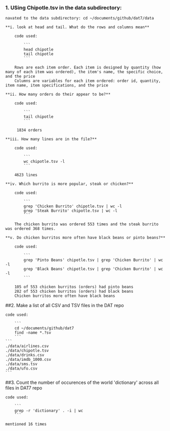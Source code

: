 
### 1. USing Chipotle.tsv in the data subdirectory:

	navated to the data subdirectory: cd ~/documents/github/dat7/data
	
	**i. look at head and tail. What do the rows and columns mean**
		
		code used:
			
			```
			head chipotle
			tail chipotle
			```

		Rows are each item order. Each item is designed by quantity (how many of each item was ordered), the item's name, the specific choice, and the price
		Columns are variables for each item ordered: order id, quantity, item name, item specifications, and the price

	**ii. How many orders do their appear to be?**
		
		code used: 
			
			```
			tail chipotle
			```

		 1834 orders

	**iii. How many lines are in the file?**

		code used:
	
			```
			wc chipotle.tsv -l
			```

		4623 lines

	**iv. Which burrito is more popular, steak or chicken?**
		
		code used:

			```
			grep 'Chicken Burrito' chipotle.tsv | wc -l
			grep 'Steak Burrito' chipotle.tsv | wc -l
			```

		The chicken burrito was ordered 553 times and the steak burrito was ordered 368 times. 

	**v. Do chicken burritos more often have black beans or pinto beans?**

		code used:

			```
			grep 'Pinto Beans' chipotle.tsv | grep 'Chicken Burrito' | wc -l
			grep 'Black Beans' chipotle.tsv | grep 'Chicken Burrito' | wc -l
			```

		105 of 553 chicken burritos (orders) had pinto beans
		282 of 553 chicken burritos (orders) had black beans
		Chicken burritos more often have black beans
##2. Make a list of all CSV and TSV files in the DAT repo
	
	code used:
		
		```
		cd ~/documents/github/dat7
		find -name *.?sv
		```
	```
	./data/airlines.csv
	./data/chipotle.tsv
	./data/drinks.csv
	./data/imdb_1000.csv
	./data/sms.tsv
	./data/ufo.csv
	```
##3. Count the number of occurences of the world 'dictionary' across all files in DAT7 repo

	code used: 

		```
		grep -r 'dictionary' . -i | wc
		```

	mentioned 16 times
	
		
